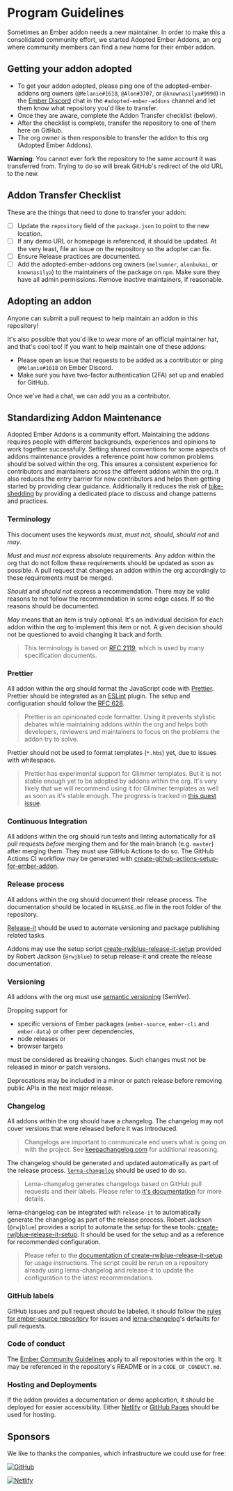 # Program Guidelines

Sometimes an Ember addon needs a new maintainer. In order to make this a consolidated community effort, we started Adopted Ember Addons, an org where community members can find a new home for their ember addon.

## Getting your addon adopted

- To get your addon adopted, please ping one of the adopted-ember-addons org owners (`@Melanie#1618`, `@Alon#3707`, or `@knownasilya#9990`) in the [Ember Discord](https://discord.gg/emberjs) chat in the `#adopted-ember-addons` channel and let them know what repository you'd like to transfer.
- Once they are aware, complete the Addon Transfer checklist (below).
- After the checklist is complete, transfer the repository to one of them here on GitHub.
- The org owner is then responsible to transfer the addon to this org (Adopted Ember Addons).

**Warning**: You cannot ever fork the repository to the same account it was transferred from. Trying to do so will break GitHub's redirect of the old URL to the new.

## Addon Transfer Checklist

These are the things that need to done to transfer your addon:

- [ ] Update the `repository` field of the `package.json` to point to the new location.
- [ ] If any demo URL or homepage is referenced, it should be updated. At the very least, file an issue on the repository so the adopter can fix.
- [ ] Ensure Release practices are documented.
- [ ] Add the adopted-ember-addons org owners (`melsumner`, `alonbukai`, or `knownasilya`) to the maintainers of the package on `npm`. Make sure they have all admin permissions. Remove inactive maintainers, if reasonable.

## Adopting an addon

Anyone can submit a pull request to help maintain an addon in this repository!

It's also possible that you'd like to wear more of an official maintainer hat, and that's cool too! If you want to help maintain one of these addons:

- Please open an issue that requests to be added as a contributor or ping `@Melanie#1618` on Ember Discord.
- Make sure you have two-factor authentication (2FA) set up and enabled for GitHub.

Once we've had a chat, we can add you as a contributor.

## Standardizing Addon Maintenance

Adopted Ember Addons is a community effort. Maintaining the addons requires people with different backgrounds, experiences and opinions to work together successfully. Setting shared conventions for some aspects of addons maintenance provides a reference point how common problems should be solved within the org. This ensures a consistent experience for contributors and maintainers across the different addons within the org. It also reduces the entry barrier for new contributors and helps them getting started by providing clear guidance. Additionally it reduces the risk of [bike-shedding](https://en.wikipedia.org/wiki/Law_of_triviality) by providing a dedicated place to discuss and change patterns and practices.

### Terminology

This document uses the keywords *must*, *must not*, *should*, *should not* and *may*.

*Must* and *must not* express absolute requirements. Any addon within the org that do not follow these requirements should be updated as soon as possible. A pull request that changes an addon within the org accordingly to these requirements must be merged.

*Should* and *should not* express a recommendation. There may be valid reasons to not follow the recommendation in some edge cases. If so the reasons should be documented.

*May* means that an item is truly optional. It's an individual decision for each addon within the org to implement this item or not. A given decision should not be questioned to avoid changing it back and forth.

> This terminology is based on [RFC 2119](https://tools.ietf.org/html/rfc2119), which is used by many specification documents.

### Prettier

All addon within the org should format the JavaScript code with [Prettier](https://prettier.io/). Prettier should be integrated as an [ESLint](https://eslint.org/) plugin. The setup and configuration should follow the [RFC 628](https://github.com/emberjs/rfcs/pull/628).

> Prettier is an opinionated code formatter. Using it prevents stylistic debates while maintaining addons within the org and helps both developers, reviewers and maintainers to focus on the problems the addon try to solve.

Prettier should not be used to format templates (`*.hbs`) yet, due to issues with whitespace.

> Prettier has experimental support for Glimmer templates. But it is not stable enough yet to be adopted by addons within the org. It's very likely that we will recommend using it for Glimmer templates as well as soon as it's stable enough. The progress is tracked in [this quest issue](https://github.com/jgwhite/prettier/issues/1).

### Continuous Integration

All addons within the org should run tests and linting automatically for all pull requests _before_ merging them and for the main branch (e.g. `master`) after merging them. They must use GitHub Actions to do so. The GitHub Actions CI workflow may be generated with [create-github-actions-setup-for-ember-addon](https://github.com/jelhan/create-github-actions-setup-for-ember-addon).

### Release process

All addons within the org should document their release process. The documentation should be located in `RELEASE.md` file in the root folder of the repository.

[Release-it](https://github.com/release-it/release-it#release-it-) should be used to automate versioning and package publishing related tasks.

Addons may use the setup script [create-rwjblue-release-it-setup](https://github.com/rwjblue/create-rwjblue-release-it-setup) provided by Robert Jackson (`@rwjblue`) to setup release-it and create the release documentation.

### Versioning

All addons with the org must use [semantic versioning](https://semver.org/) (SemVer).

Dropping support for

- specific versions of Ember packages (`ember-source`, `ember-cli` and `ember-data`) or other peer dependencies,
- node releases or
- browser targets

must be considered as breaking changes. Such changes must not be released in minor or patch versions.

Deprecations may be included in a minor or patch release before removing public APIs in the next major release.

### Changelog

All addons within the org should have a changelog. The changelog may not cover versions that were released before it was introduced.

> Changelogs are important to communicate end users what is going on with the project. See [keepachangelog.com](https://keepachangelog.com/en/1.0.0/) for additional reasoning.

The changelog should be generated and updated automatically as part of the release process. [`lerna-changelog`](https://github.com/lerna/lerna-changelog) should be used to do so.

> Lerna-changelog generates changelogs based on GitHub pull requests and their labels. Please refer to [it's documentation](https://github.com/lerna/lerna-changelog#lerna-changelog) for more details.

lerna-changelog can be integrated with `release-it` to automatically generate the changelog as part of the release process. Robert Jackson (`@rwjblue`) provides a script to automate the setup for these tools: [create-rwjblue-release-it-setup](https://github.com/rwjblue/create-rwjblue-release-it-setup). It should be used for the setup and as a reference for recommended configuration.

> Please refer to the [documentation of create-rwjblue-release-it-setup](https://github.com/rwjblue/create-rwjblue-release-it-setup#create-rwjblue-release-it-setup) for usage instructions. The script could be rerun on a repository already using lerna-changelog and release-it to update the configuration to the latest recommendations.

### GitHub labels

GitHub issues and pull request should be labeled. It should follow the [rules for ember-source repository](https://github.com/emberjs/ember.js/blob/master/CONTRIBUTING.md#issue-labeling) for issues and [lerna-changelog](https://github.com/lerna/lerna-changelog)'s defaults for pull requests.

### Code of conduct

The [Ember Community Guidelines](https://emberjs.com/guidelines/) apply to all repositories within the org. It may be referenced in the repository's README or in a `CODE_OF_CONDUCT.md`.

### Hosting and Deployments

If the addon provides a documentation or demo application, it should be deployed for easier accessibility. Either [Netlify](https://www.netlify.com) or [GitHub Pages](https://pages.github.com/) should be used for hosting.

## Sponsors

We like to thanks the companies, which infrastructure we could use for free:

[
  ![GitHub](https://github.githubassets.com/images/modules/logos_page/GitHub-Logo.png)
](https://github.com/)

<!-- Netlify badge must be present on README of the repository per requirement of their Open Source plan -->
[
  ![Netlify](https://www.netlify.com/img/global/badges/netlify-color-accent.svg)
](https://www.netlify.com)
